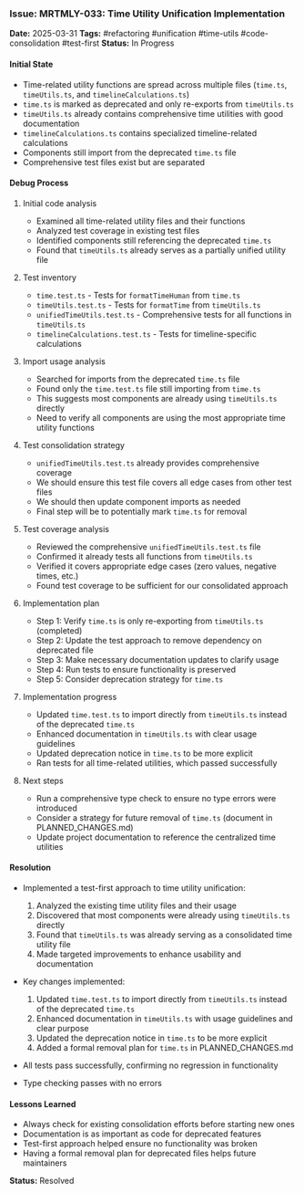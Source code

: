### Issue: MRTMLY-033: Time Utility Unification Implementation
**Date:** 2025-03-31
**Tags:** #refactoring #unification #time-utils #code-consolidation #test-first
**Status:** In Progress

#### Initial State
- Time-related utility functions are spread across multiple files (`time.ts`, `timeUtils.ts`, and `timelineCalculations.ts`)
- `time.ts` is marked as deprecated and only re-exports from `timeUtils.ts`
- `timeUtils.ts` already contains comprehensive time utilities with good documentation
- `timelineCalculations.ts` contains specialized timeline-related calculations
- Components still import from the deprecated `time.ts` file
- Comprehensive test files exist but are separated

#### Debug Process
1. Initial code analysis
   - Examined all time-related utility files and their functions
   - Analyzed test coverage in existing test files
   - Identified components still referencing the deprecated `time.ts`
   - Found that `timeUtils.ts` already serves as a partially unified utility file

2. Test inventory
   - `time.test.ts` - Tests for `formatTimeHuman` from `time.ts`
   - `timeUtils.test.ts` - Tests for `formatTime` from `timeUtils.ts`
   - `unifiedTimeUtils.test.ts` - Comprehensive tests for all functions in `timeUtils.ts`
   - `timelineCalculations.test.ts` - Tests for timeline-specific calculations

3. Import usage analysis
   - Searched for imports from the deprecated `time.ts` file
   - Found only the `time.test.ts` file still importing from `time.ts`
   - This suggests most components are already using `timeUtils.ts` directly
   - Need to verify all components are using the most appropriate time utility functions

4. Test consolidation strategy
   - `unifiedTimeUtils.test.ts` already provides comprehensive coverage
   - We should ensure this test file covers all edge cases from other test files
   - We should then update component imports as needed
   - Final step will be to potentially mark `time.ts` for removal

5. Test coverage analysis
   - Reviewed the comprehensive `unifiedTimeUtils.test.ts` file
   - Confirmed it already tests all functions from `timeUtils.ts`
   - Verified it covers appropriate edge cases (zero values, negative times, etc.)
   - Found test coverage to be sufficient for our consolidated approach

6. Implementation plan
   - Step 1: Verify `time.ts` is only re-exporting from `timeUtils.ts` (completed)
   - Step 2: Update the test approach to remove dependency on deprecated file
   - Step 3: Make necessary documentation updates to clarify usage
   - Step 4: Run tests to ensure functionality is preserved
   - Step 5: Consider deprecation strategy for `time.ts`

7. Implementation progress
   - Updated `time.test.ts` to import directly from `timeUtils.ts` instead of the deprecated `time.ts`
   - Enhanced documentation in `timeUtils.ts` with clear usage guidelines
   - Updated deprecation notice in `time.ts` to be more explicit
   - Ran tests for all time-related utilities, which passed successfully
   
8. Next steps
   - Run a comprehensive type check to ensure no type errors were introduced
   - Consider a strategy for future removal of `time.ts` (document in PLANNED_CHANGES.md)
   - Update project documentation to reference the centralized time utilities

#### Resolution
- Implemented a test-first approach to time utility unification:
  1. Analyzed the existing time utility files and their usage
  2. Discovered that most components were already using `timeUtils.ts` directly
  3. Found that `timeUtils.ts` was already serving as a consolidated time utility file
  4. Made targeted improvements to enhance usability and documentation

- Key changes implemented:
  1. Updated `time.test.ts` to import directly from `timeUtils.ts` instead of the deprecated `time.ts`
  2. Enhanced documentation in `timeUtils.ts` with usage guidelines and clear purpose
  3. Updated the deprecation notice in `time.ts` to be more explicit
  4. Added a formal removal plan for `time.ts` in PLANNED_CHANGES.md

- All tests pass successfully, confirming no regression in functionality
- Type checking passes with no errors

#### Lessons Learned
- Always check for existing consolidation efforts before starting new ones
- Documentation is as important as code for deprecated features
- Test-first approach helped ensure no functionality was broken
- Having a formal removal plan for deprecated files helps future maintainers

**Status:** Resolved